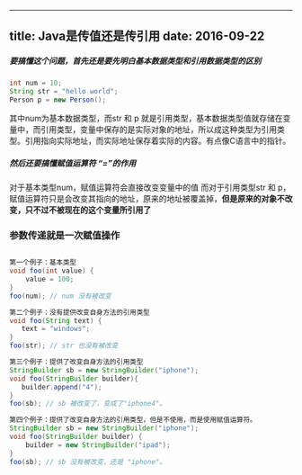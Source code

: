 
---
title: Java是传值还是传引用
date: 2016-09-22
---

##### 要搞懂这个问题，首先还是要先明白基本数据类型和引用数据类型的区别
``` java
int num = 10;
String str = "hello world";
Person p = new Person();
```
其中num为基本数据类型，而str 和 p 就是引用类型，基本数据类型值就存储在变量中，而引用类型，变量中保存的是实际对象的地址，所以成这种类型为引用类型。引用指向实际地址，而实际地址保存着实际的内容。有点像C语言中的指针。

<!-- more -->

##### 然后还要搞懂赋值运算符 “=”的作用
对于基本类型num，赋值运算符会直接改变变量中的值
而对于引用类型str 和 p，赋值运算符只是会改变其指向的地址，原来的地址被覆盖掉，**但是原来的对象不改变，只不过不被现在的这个变量所引用了**

### 参数传递就是一次赋值操作

``` java

第一个例子：基本类型
void foo(int value) {
    value = 100; 
} 
foo(num); // num 没有被改变 

第二个例子：没有提供改变自身方法的引用类型 
void foo(String text) {
   text = "windows"; 
}
foo(str); // str 也没有被改变 

第三个例子：提供了改变自身方法的引用类型 
StringBuilder sb = new StringBuilder("iphone");
void foo(StringBuilder builder){
   builder.append("4"); 
} 
foo(sb); // sb 被改变了，变成了"iphone4"。

第四个例子：提供了改变自身方法的引用类型，但是不使用，而是使用赋值运算符。
StringBuilder sb = new StringBuilder("iphone");
void foo(StringBuilder builder) {
    builder = new StringBuilder("ipad"); 
}
foo(sb); // sb 没有被改变，还是 "iphone"。
```
